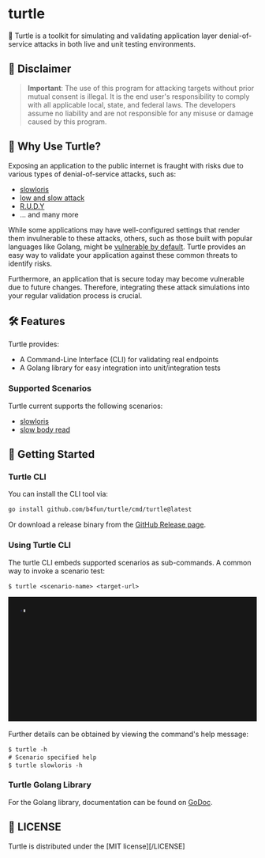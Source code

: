 # turtle

🐢 Turtle is a toolkit for simulating and validating application layer denial-of-service attacks in both live and unit testing environments.

## 🚨 Disclaimer

> **Important**: The use of this program for attacking targets without prior mutual consent is illegal. It is the end user's responsibility to comply with all applicable local, state, and federal laws. The developers assume no liability and are not responsible for any misuse or damage caused by this program.

## 🎯 Why Use Turtle?

Exposing an application to the public internet is fraught with risks due to various types of denial-of-service attacks, such as:

- [slowloris][cf_slowloris]
- [low and slow attack][cf_low_and_slow]
- [R.U.D.Y][cf_rudy]
- ... and many more

While some applications may have well-configured settings that render them invulnerable to these attacks, others, such as those built with popular languages like Golang, might be [vulnerable by default][gonuts_slowloris].
Turtle provides an easy way to validate your application against these common threats to identify risks.

Furthermore, an application that is secure today may become vulnerable due to future changes.
Therefore, integrating these attack simulations into your regular validation process is crucial.

## 🛠 Features

Turtle provides:

- A Command-Line Interface (CLI) for validating real endpoints
- A Golang library for easy integration into unit/integration tests

### Supported Scenarios

Turtle current supports the following scenarios:

- [slowloris][cf_slowloris]
- [slow body read][cf_low_and_slow]

## 🚀 Getting Started

### Turtle CLI

You can install the CLI tool via:

```bash
go install github.com/b4fun/turtle/cmd/turtle@latest
```

Or download a release binary from the [GitHub Release page][gh_release].

### Using Turtle CLI

The turtle CLI embeds supported scenarios as sub-commands. A common way to invoke a scenario test:

```
$ turtle <scenario-name> <target-url>
```

![](/docs/demo/demo.gif)

Further details can be obtained by viewing the command's help message:


```
$ turtle -h
# Scenario specified help
$ turtle slowloris -h
```

### Turtle Golang Library

For the Golang library, documentation can be found on [GoDoc][godoc].

## 📜 LICENSE

Turtle is distributed under the [MIT license][/LICENSE]

[cf_slowloris]: https://www.cloudflare.com/learning/ddos/ddos-attack-tools/slowloris/
[cf_low_and_slow]: https://www.cloudflare.com/learning/ddos/ddos-low-and-slow-attack/
[cf_rudy]: https://www.cloudflare.com/learning/ddos/ddos-attack-tools/r-u-dead-yet-rudy/
[gonuts_slowloris]: https://groups.google.com/g/golang-nuts/c/MFZd6b8zQTQ
[gh_release]: https://github.com/b4fun/turtle/releases
[godoc]: http://godoc.org/github.com/b4fun/turtle